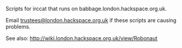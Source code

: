 Scripts for irccat that runs on babbage.london.hackspace.org.uk.

Email trustees@london.hackspace.org.uk if these scripts are causing problems.

See also: http://wiki.london.hackspace.org.uk/view/Robonaut

